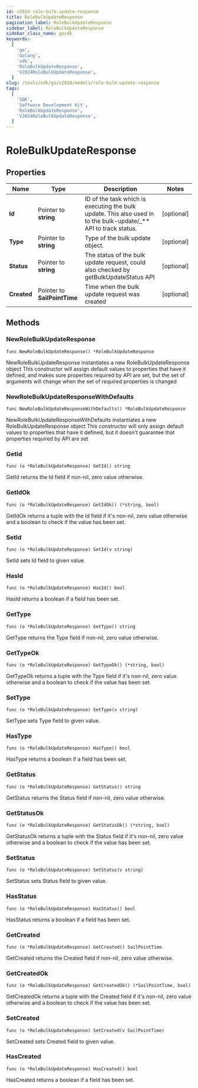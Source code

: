 ```yaml
---
id: v2024-role-bulk-update-response
title: RoleBulkUpdateResponse
pagination_label: RoleBulkUpdateResponse
sidebar_label: RoleBulkUpdateResponse
sidebar_class_name: gosdk
keywords:
  [
    'go',
    'Golang',
    'sdk',
    'RoleBulkUpdateResponse',
    'V2024RoleBulkUpdateResponse',
  ]
slug: /tools/sdk/go/v2024/models/role-bulk-update-response
tags:
  [
    'SDK',
    'Software Development Kit',
    'RoleBulkUpdateResponse',
    'V2024RoleBulkUpdateResponse',
  ]
---
```


# RoleBulkUpdateResponse

## Properties

| Name | Type | Description | Notes |
| --- | --- | --- | --- |
| **Id** | Pointer to **string** | ID of the task which is executing the bulk update. This also used in to the bulk-update/\_\*\* API to track status. | [optional] |
| **Type** | Pointer to **string** | Type of the bulk update object. | [optional] |
| **Status** | Pointer to **string** | The status of the bulk update request, could also checked by getBulkUpdateStatus API | [optional] |
| **Created** | Pointer to **SailPointTime** | Time when the bulk update request was created | [optional] |

## Methods

### NewRoleBulkUpdateResponse

`func NewRoleBulkUpdateResponse() *RoleBulkUpdateResponse`

NewRoleBulkUpdateResponse instantiates a new RoleBulkUpdateResponse object This constructor will assign default values to properties that have it defined, and makes sure properties required by API are set, but the set of arguments will change when the set of required properties is changed

### NewRoleBulkUpdateResponseWithDefaults

`func NewRoleBulkUpdateResponseWithDefaults() *RoleBulkUpdateResponse`

NewRoleBulkUpdateResponseWithDefaults instantiates a new RoleBulkUpdateResponse object This constructor will only assign default values to properties that have it defined, but it doesn't guarantee that properties required by API are set

### GetId

`func (o *RoleBulkUpdateResponse) GetId() string`

GetId returns the Id field if non-nil, zero value otherwise.

### GetIdOk

`func (o *RoleBulkUpdateResponse) GetIdOk() (*string, bool)`

GetIdOk returns a tuple with the Id field if it's non-nil, zero value otherwise and a boolean to check if the value has been set.

### SetId

`func (o *RoleBulkUpdateResponse) SetId(v string)`

SetId sets Id field to given value.

### HasId

`func (o *RoleBulkUpdateResponse) HasId() bool`

HasId returns a boolean if a field has been set.

### GetType

`func (o *RoleBulkUpdateResponse) GetType() string`

GetType returns the Type field if non-nil, zero value otherwise.

### GetTypeOk

`func (o *RoleBulkUpdateResponse) GetTypeOk() (*string, bool)`

GetTypeOk returns a tuple with the Type field if it's non-nil, zero value otherwise and a boolean to check if the value has been set.

### SetType

`func (o *RoleBulkUpdateResponse) SetType(v string)`

SetType sets Type field to given value.

### HasType

`func (o *RoleBulkUpdateResponse) HasType() bool`

HasType returns a boolean if a field has been set.

### GetStatus

`func (o *RoleBulkUpdateResponse) GetStatus() string`

GetStatus returns the Status field if non-nil, zero value otherwise.

### GetStatusOk

`func (o *RoleBulkUpdateResponse) GetStatusOk() (*string, bool)`

GetStatusOk returns a tuple with the Status field if it's non-nil, zero value otherwise and a boolean to check if the value has been set.

### SetStatus

`func (o *RoleBulkUpdateResponse) SetStatus(v string)`

SetStatus sets Status field to given value.

### HasStatus

`func (o *RoleBulkUpdateResponse) HasStatus() bool`

HasStatus returns a boolean if a field has been set.

### GetCreated

`func (o *RoleBulkUpdateResponse) GetCreated() SailPointTime`

GetCreated returns the Created field if non-nil, zero value otherwise.

### GetCreatedOk

`func (o *RoleBulkUpdateResponse) GetCreatedOk() (*SailPointTime, bool)`

GetCreatedOk returns a tuple with the Created field if it's non-nil, zero value otherwise and a boolean to check if the value has been set.

### SetCreated

`func (o *RoleBulkUpdateResponse) SetCreated(v SailPointTime)`

SetCreated sets Created field to given value.

### HasCreated

`func (o *RoleBulkUpdateResponse) HasCreated() bool`

HasCreated returns a boolean if a field has been set.
